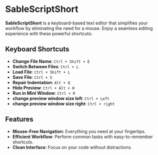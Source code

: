 # SableScriptShort


**SableScriptShort** is a keyboard-based text editor that simplifies your workflow by eliminating the need for a mouse. Enjoy a seamless editing experience with these powerful shortcuts:

## Keyboard Shortcuts

- **Change File Name**: `Ctrl + Shift + E`
- **Switch Between Files**: `Ctrl + L`
- **Load File**: `Ctrl + Shift + L`
- **Save File**: `Ctrl + S`
- **Repair Indentation**: `Alt + Q`
- **Hide Preview**: `Ctrl + Alt + H`
- **Run in Mini Window**: `Ctrl + R`
- **change preview window size left**: `Ctrl + Left`
- **change preview window size right**: `Ctrl + right`


## Features

- **Mouse-Free Navigation**: Everything you need at your fingertips.
- **Efficient Workflow**: Perform common tasks with easy-to-remember shortcuts.
- **Clean Interface**: Focus on your code without distractions.
